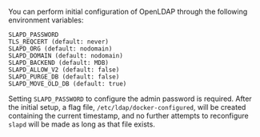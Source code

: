 You can perform initial configuration of OpenLDAP through the
following environment variables:

```
SLAPD_PASSWORD
TLS_REQCERT (default: never)
SLAPD_ORG (default: nodomain)
SLAPD_DOMAIN (default: nodomain)
SLAPD_BACKEND (default: MDB)
SLAPD_ALLOW_V2 (default: false)
SLAPD_PURGE_DB (default: false)
SLAPD_MOVE_OLD_DB (default: true)
```

Setting `SLAPD_PASSWORD` to configure the admin password is required.
After the initial setup, a flag file, `/etc/ldap/docker-configured`,
will be created containing the current timestamp, and no further
attempts to reconfigure `slapd` will be made as long as that file
exists.
